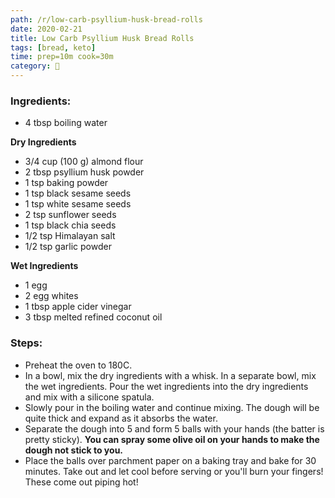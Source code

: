 ```yaml
---
path: /r/low-carb-psyllium-husk-bread-rolls
date: 2020-02-21
title: Low Carb Psyllium Husk Bread Rolls
tags: [bread, keto]
time: prep=10m cook=30m
category: 🍞
---
```


### Ingredients:

-   4 tbsp boiling water

**Dry Ingredients**

-   3/4 cup (100 g) almond flour
-   2 tbsp psyllium husk powder
-   1 tsp baking powder
-   1 tsp black sesame seeds
-   1 tsp white sesame seeds
-   2 tsp sunflower seeds
-   1 tsp black chia seeds
-   1/2 tsp Himalayan salt
-   1/2 tsp garlic powder

**Wet Ingredients**

-   1 egg
-   2 egg whites
-   1 tbsp apple cider vinegar
-   3 tbsp melted refined coconut oil

### Steps:

-   Preheat the oven to 180C.
-   In a bowl, mix the dry ingredients with a whisk. In a separate bowl, mix the wet ingredients. Pour the wet ingredients into the dry ingredients and mix with a silicone spatula.
-   Slowly pour in the boiling water and continue mixing. The dough will be quite thick and expand as it absorbs the water.
-   Separate the dough into 5 and form 5 balls with your hands (the batter is pretty sticky). **You can spray some olive oil on your hands to make the dough not stick to you.**
-   Place the balls over parchment paper on a baking tray and bake for 30 minutes. Take out and let cool before serving or you'll burn your fingers! These come out piping hot!
